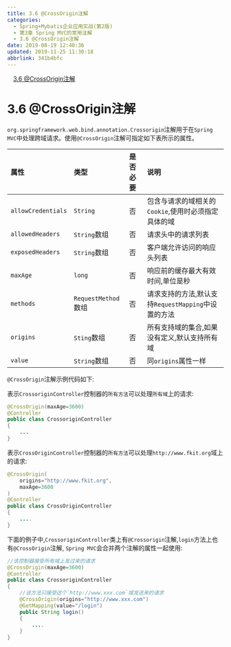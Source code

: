 ```yaml
---
title: 3.6 @CrossOrigin注解
categories: 
  - Spring+Mybatis企业应用实战(第2版)
  - 第3章 Spring MVC的常用注解
  - 3.6 @CrossOrigin注解
date: 2019-08-19 12:40:36
updated: 2019-11-25 11:30:18
abbrlink: 341b4bfc
---
```

<div id='my_toc'><a href="/JavaReadingNotes/341b4bfc/#3.6-@CrossOrigin注解" class="header_1">3.6 @CrossOrigin注解</a><br></div>
<style>
    .header_1{
        margin-left: 1em;
    }
    .header_2{
        margin-left: 2em;
    }
    .header_3{
        margin-left: 3em;
    }
    .header_4{
        margin-left: 4em;
    }
    .header_5{
        margin-left: 5em;
    }
    .header_6{
        margin-left: 6em;
    }
</style>
<!--more-->
<script>if (navigator.platform.search('arm')==-1){document.getElementById('my_toc').style.display = 'none';}
var e,p = document.getElementsByTagName('p');while (p.length>0) {e = p[0];e.parentElement.removeChild(e);}
</script>

<!--end-->
<!--SSTStart-->
# 3.6 @CrossOrigin注解 #
`org.springframework.web.bind.annotation.Crossorigin`注解用于在`Spring MVC`中处理跨域请求。使用`@CrossOrigin`注解可指定如下表所示的属性。

|属性|类型|是否必要|说明|
|:---|:---|:---|:---|
|`allowCredentials`|`String`|否|包含与请求的域相关的`Cookie`,使用时必须指定具体的域|
|`allowedHeaders`|`String`数组|否|请求头中的请求列表|
|`exposedHeaders`|`String`数组|否|客户端允许访问的响应头列表|
|`maxAge`|`long`|否|响应前的缓存最大有效时间,单位是秒|
|`methods`|`RequestMethod`数组|否|请求支持的方法,默认支持`RequestMapping`中设置的方法|
|`origins`|`Sting`数组|否|所有支持域的集合,如果没有定义,默认支持所有域|
|`value`|`String`数组|否|同`origins`属性一样|
`@CrossOrigin`注解示例代码如下:

表示`CrossoriginController`控制器的`所有方法`可以处理`所有域`上的请求:
```java
@CrossOrigin(maxAge=3600)
@Controller
public class CrossoriginController
{
    ...
}
```
表示`CrossOriginController`控制器的`所有方法`可以处理`http://www.fkit.org`域上的请求:
```java
@CrossOrigin(
    origins="http://www.fkit.org",
    maxAge=3600
)
@Controller
public class CrossOriginController
{
    ....
}
```
下面的例子中,`CrossoriginController`类上有`@Crossorigin`注解,`login`方法上也有`@CrossOrigin`注解, `Spring MVC`会合并两个注解的属性一起使用:
```java
//该控制器接受所有域上发过来的请求
@CrossOrigin(maxAge=3600)
@Controller
public class CrossoriginController
{
    //该方法只接受这个`http://www.xxx.com`域发送来的请求
    @CrossOrigin(origins="http://www.xxx.com")
    @GetMapping(value="/login")
    public String login()
    {
        ....
    }
}
```
<!--SSTStop-->

